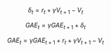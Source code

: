 $$
\delta_t=r_t+\gamma V_{t+1}-V_{t}
$$

$$
GAE_t=\gamma GAE_{t+1}+\delta_t
$$

$$
GAE_t=\gamma GAE_{t+1}+r_t+\gamma V_{t+1}-V_{t}
$$